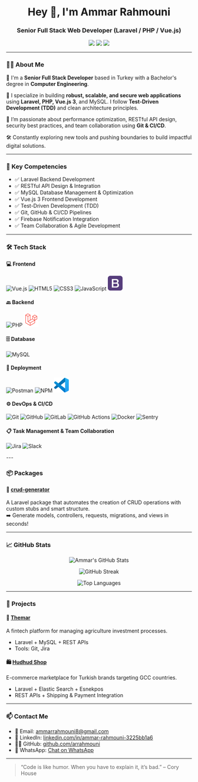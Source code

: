 <h1 align="center">Hey 👋, I'm Ammar Rahmouni</h1>
<h3 align="center">Senior Full Stack Web Developer (Laravel / PHP / Vue.js)</h3>

<p align="center">
  <a href="mailto:ammarrahmouni8@gmail.com"><img src="https://img.shields.io/badge/Email-D14836?style=flat&logo=gmail&logoColor=white" /></a>
  <a href="https://linkedin.com/in/ammar-rahmouni-3225bb1a6"><img src="https://img.shields.io/badge/LinkedIn-0077B5?style=flat&logo=linkedin&logoColor=white" /></a>
  <a href="https://github.com/arrahmouni"><img src="https://img.shields.io/badge/GitHub-100000?style=flat&logo=github&logoColor=white" /></a>
</p>

---

### 👨‍💻 About Me

🔧 I'm a **Senior Full Stack Developer** based in Turkey with a Bachelor's degree in **Computer Engineering**.

🚀 I specialize in building **robust, scalable, and secure web applications** using **Laravel, PHP, Vue.js 3**, and MySQL. I follow **Test-Driven Development (TDD)** and clean architecture principles.

🔐 I’m passionate about performance optimization, RESTful API design, security best practices, and team collaboration using **Git & CI/CD**.

🛠️ Constantly exploring new tools and pushing boundaries to build impactful digital solutions.

---

### 🧠 Key Competencies

- ✅ Laravel Backend Development
- ✅ RESTful API Design & Integration
- ✅ MySQL Database Management & Optimization
- ✅ Vue.js 3 Frontend Development
- ✅ Test-Driven Development (TDD)
- ✅ Git, GitHub & CI/CD Pipelines
- ✅ Firebase Notification Integration
- ✅ Team Collaboration & Agile Development

---

### 🛠 Tech Stack

#### 💻 Frontend
<p>
  <img src="https://cdn.jsdelivr.net/gh/devicons/devicon/icons/vuejs/vuejs-original.svg" alt="Vue.js" width="40" />
  <img src="https://cdn.jsdelivr.net/gh/devicons/devicon/icons/html5/html5-original.svg" alt="HTML5" width="40"  />
  <img src="https://cdn.jsdelivr.net/gh/devicons/devicon/icons/css3/css3-original.svg" alt="CSS3" width="40" />
  <img src="https://cdn.jsdelivr.net/gh/devicons/devicon/icons/javascript/javascript-original.svg" alt="JavaScript" width="40" />
  <img src="https://raw.githubusercontent.com/github/explore/main/topics/bootstrap/bootstrap.png" alt="Bootstrap" width="40" />
</p>

#### 🔙 Backend
<p>
  <img src="https://cdn.jsdelivr.net/gh/devicons/devicon/icons/php/php-original.svg" alt="PHP" width="40" />
  <img src="https://raw.githubusercontent.com/github/explore/main/topics/laravel/laravel.png" alt="Laravel" width="40" />
</p>

#### 🗄️ Database
<p>
  <img src="https://cdn.jsdelivr.net/gh/devicons/devicon/icons/mysql/mysql-original.svg" alt="MySQL" width="40" />
</p>

#### 🚀 Deployment
<p>
  <img src="https://camo.githubusercontent.com/ff8965eacc46ea2bf7b52bfc663a0cddb4e55e508cb1ba5b7b9e5a465a016963/68747470733a2f2f63646e2e6a7364656c6976722e6e65742f67682f64657669636f6e732f64657669636f6e2f69636f6e732f706f73746d616e2f706f73746d616e2d6f726967696e616c2e737667" alt="Postman" width="40"  />
  <img src="https://camo.githubusercontent.com/e629d2026b4ec090e8f4a0ba1005266907380062dc5c9f625d607eff4b01d1d6/68747470733a2f2f63646e2e6a7364656c6976722e6e65742f67682f64657669636f6e732f64657669636f6e2f69636f6e732f6e706d2f6e706d2d6f726967696e616c2e737667" alt="NPM" width="40" />
  <img src="https://raw.githubusercontent.com/github/explore/main/topics/visual-studio-code/visual-studio-code.png" alt="VS Code" width="40" height="40" />
</p>

#### ⚙️ DevOps & CI/CD
<p>
  <img src="https://camo.githubusercontent.com/15166a15835f145259844be455ab5945594a70c48a3090aa83d193bd5e3e9bc5/68747470733a2f2f63646e2e6a7364656c6976722e6e65742f67682f64657669636f6e732f64657669636f6e2f69636f6e732f6769742f6769742d6f726967696e616c2e737667" alt="Git" width="40"  />
  <img src="https://camo.githubusercontent.com/b88f9607b30846205db0467c8c1f64f9df8b9321f75665d110878a68695e3184/68747470733a2f2f696d616765732e69636f6e2d69636f6e732e636f6d2f333638352f504e472f3531322f6769746875625f6c6f676f5f69636f6e5f3232393237382e706e67" alt="GitHub" width="40"  />
  <img src="https://camo.githubusercontent.com/00518a2218fb06231c6f2064f1904d68a42f0dceba8985231a70efec56127933/68747470733a2f2f63646e2e6a7364656c6976722e6e65742f67682f64657669636f6e732f64657669636f6e2f69636f6e732f6769746c61622f6769746c61622d6f726967696e616c2e737667" alt="GitLab" width="40" />
  <img src="https://camo.githubusercontent.com/9be87e4950f8cfa90f5477dbff812743dc2b912c7d5ae198073e23f4b2ae4091/68747470733a2f2f63646e2e6a7364656c6976722e6e65742f67682f64657669636f6e732f64657669636f6e2f69636f6e732f676974687562616374696f6e732f676974687562616374696f6e732d6f726967696e616c2e737667" alt="GitHub Actions" width="40" />
  <img src="https://camo.githubusercontent.com/aef1e8177da912f4389c9892921107eb8b7c83cca94c1a8a7db5f3f68d017bea/68747470733a2f2f63646e2e6a7364656c6976722e6e65742f67682f64657669636f6e732f64657669636f6e2f69636f6e732f646f636b65722f646f636b65722d6f726967696e616c2e737667" alt="Docker" width="40"  />
  <img src="https://camo.githubusercontent.com/683464f044ef779353d8a764c82f372b1a64dfe6f089976de24986db29703d10/68747470733a2f2f63646e2e6a7364656c6976722e6e65742f67682f64657669636f6e732f64657669636f6e2f69636f6e732f73656e7472792f73656e7472792d6f726967696e616c2e737667" alt="Sentry" width="40" />
</p>

#### 📋 Task Management & Team Collaboration
<p>
  <img src="https://camo.githubusercontent.com/846a58b5795502a7f7b4016dd2c934bad2d3b80341db7ce9fc0ada3c8a1ac2d3/68747470733a2f2f63646e2e6a7364656c6976722e6e65742f67682f64657669636f6e732f64657669636f6e2f69636f6e732f6a6972612f6a6972612d6f726967696e616c2e737667" alt="Jira" width="40" />
  <img src="https://camo.githubusercontent.com/c32ace268577937ec8e145cfb1ee87e36d783c6e02496a7f47c2cd77b42e7da7/68747470733a2f2f63646e2e6a7364656c6976722e6e65742f67682f64657669636f6e732f64657669636f6e2f69636f6e732f736c61636b2f736c61636b2d6f726967696e616c2e737667" alt="Slack" width="40"  />
</p>
---

### 📦 Packages

#### 🔧 [crud-generator](https://github.com/arrahmouni/crud-generator)
A Laravel package that automates the creation of CRUD operations with custom stubs and smart structure.  
➡️ Generate models, controllers, requests, migrations, and views in seconds!

---

### 📈 GitHub Stats

<p align="center">
  <img src="https://github-readme-stats.vercel.app/api?username=arrahmouni&show_icons=true&theme=radical" alt="Ammar's GitHub Stats" />
</p>

<p align="center">
  <img src="https://github-readme-streak-stats.herokuapp.com/?user=arrahmouni&theme=radical" alt="GitHub Streak" />
</p>

<p align="center">
  <img src="https://github-readme-stats.vercel.app/api/top-langs/?username=arrahmouni&layout=compact&theme=radical" alt="Top Languages" />
</p>

---

### 💼 Projects

#### 🌱 [Themar](https://themar.sa/)
A fintech platform for managing agriculture investment processes.

- Laravel + MySQL + REST APIs  
- Tools: Git, Jira

#### 🛍 [Hudhud Shop](https://hudhudshop.com/)
E-commerce marketplace for Turkish brands targeting GCC countries.

- Laravel + Elastic Search + Esnekpos  
- REST APIs + Shipping & Payment Integration

---

### 📫 Contact Me

- 📧 Email: ammarrahmouni8@gmail.com  
- 💼 LinkedIn: [linkedin.com/in/ammar-rahmouni-3225bb1a6](https://linkedin.com/in/ammar-rahmouni-3225bb1a6)  
- 🧑‍💻 GitHub: [github.com/arrahmouni](https://github.com/arrahmouni)
- 📱 WhatsApp: [Chat on WhatsApp](https://wa.me/905366394454)

---

> “Code is like humor. When you have to explain it, it’s bad.” – Cory House
